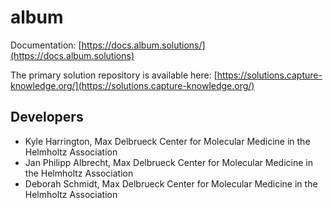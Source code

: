 # album

Documentation: [https://docs.album.solutions/](https://docs.album.solutions)

The primary solution repository is available here: [https://solutions.capture-knowledge.org/](https://solutions.capture-knowledge.org/)

## Developers

- Kyle Harrington, Max Delbrueck Center for Molecular Medicine in the
Helmholtz Association
- Jan Philipp Albrecht, Max Delbrueck Center for Molecular Medicine in
  the Helmholtz Association
- Deborah Schmidt, Max Delbrueck Center for Molecular Medicine in
  the Helmholtz Association
